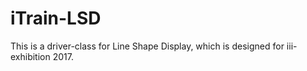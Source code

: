 # iTrain-LSD
This is a driver-class for Line Shape Display, which is designed for iii-exhibition 2017.
